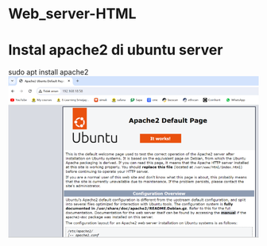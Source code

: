 # Web_server-HTML
# Instal apache2 di ubuntu server
sudo apt install apache2
![alt text](https://github.com/josuafrino/Web_server-HTML/blob/main/gambar/apache2.png?raw=true)
